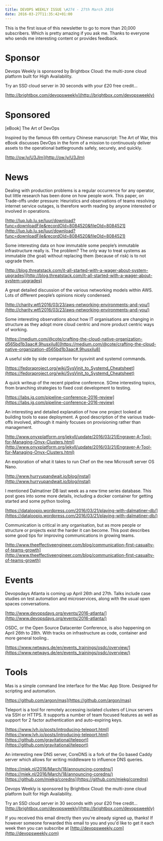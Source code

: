 ```yaml
---
title: DEVOPS WEEKLY ISSUE \#274 - 27th March 2016 
date: 2016-03-27T11:35:42+01:00
---
```


This is the first issue of this newsletter to go to more than 20,000 subscribers. Which is pretty amazing if you ask me. Thanks to everyone who sends me interesting content or provides feedback.


Sponsor
======

Devops Weekly is sponsored by Brightbox Cloud: the multi-zone cloud platform built for High Availability.

Try an SSD cloud server in 30 seconds with your £20 free credit…

[http://brightbox.com/devopsweekly](http://brightbox.com/devopsweekly)


Sponsored
========

[eBook] The Art of DevOps

Inspired by the famous 6th century Chinese manuscript: The Art of War, this eBook discusses DevOps in the form of a mission to continuously deliver assets to the operational battlegrounds safely, securely, and quickly.

[http://ow.ly/U3Jlm](http://ow.ly/U3Jlm)


News
====

Dealing with production problems is a regular occurrence for any operator, but little research has been done on how people work. This paper, on Trade-offs under pressure: Heuristics and observations of teams resolving internet service outages, is therefore worth reading by anyone interested or involved in  operations.

[http://lup.lub.lu.se/luur/download?func=downloadFile&recordOId=8084520&fileOId=8084521](http://lup.lub.lu.se/luur/download?func=downloadFile&recordOId=8084520&fileOId=8084521)


Some interesting data on how immutable some people’s immutable infrastructure really is. The problem? The only way to treat systems as immutable (the goal) without replacing them (because of risk) is to not upgrade them.

[http://blog.threatstack.com/it-all-started-with-a-wager-about-system-upgrades](http://blog.threatstack.com/it-all-started-with-a-wager-about-system-upgrades)


A great detailed discussion of the various networking models within AWS. Lots of different people’s opinions nicely condensed.

[http://charity.wtf/2016/03/23/aws-networking-environments-and-you/](http://charity.wtf/2016/03/23/aws-networking-environments-and-you/)


Some interesting observations about how IT organisations are changing in structure as they adopt more cloud centric and more product centric ways of working.

[https://medium.com/@cote/crafting-the-cloud-native-organization-d565bd1b3aac#.9husxilu8](https://medium.com/@cote/crafting-the-cloud-native-organization-d565bd1b3aac#.9husxilu8)


A useful side by side comparison for sysvinit and systemd commands.

[https://fedoraproject.org/wiki/SysVinit_to_Systemd_Cheatsheet](https://fedoraproject.org/wiki/SysVinit_to_Systemd_Cheatsheet)


A quick writeup of the recent pipeline conference. SOme interesting topics, from branching strategies to fixed cost development to testing.

[https://labs.ig.com/pipeline-conference-2016-review](https://labs.ig.com/pipeline-conference-2016-review)


An interesting and detailed explanation of how one project looked at building tools to ease deployment. A good description of the various trade-offs involved, although it mainly focuses on provisioning rather than management.

[http://www.onyxplatform.org/jekyll/update/2016/03/21/Engraver-A-Tool-for-Managing-Onyx-Clusters.html](http://www.onyxplatform.org/jekyll/update/2016/03/21/Engraver-A-Tool-for-Managing-Onyx-Clusters.html)


An exploration of what it takes to run Chef on the new Microsoft server OS Nano.

[http://www.hurryupandwait.io/blog/instal](http://www.hurryupandwait.io/blog/instal)


I mentioned Dalmatiner DB last week as a new time series database. This post goes into some more details, including a docker container for getting started and some python tooling.

[https://dataloopio.wordpress.com/2016/03/21/playing-with-dalmatiner-db/](https://dataloopio.wordpress.com/2016/03/21/playing-with-dalmatiner-db/)


Communication is critical in any organisation, but as more people or structure or projects exist the harder it can become. This post describes some good tips for improving communications in growing teams.

[http://www.theeffectiveengineer.com/blog/communication-first-casualty-of-teams-growth](http://www.theeffectiveengineer.com/blog/communication-first-casualty-of-teams-growth)


Events
======

Devopsdays Atlanta is coming up April 26th and 27th. Talks include case studies on test automation and microservices, along with the usual open spaces conversations.

[http://www.devopsdays.org/events/2016-atlanta/](http://www.devopsdays.org/events/2016-atlanta/)


OSDC, or the Open Source Datacenter Conference, is also happening on April 26th to 28th. With tracks on infrastructure as code, container and more general tooling..

[https://www.netways.de/en/events_trainings/osdc/overview/](https://www.netways.de/en/events_trainings/osdc/overview/)


Tools
=====

Mas is a simple command line interface for the Mac App Store. Designed for scripting and automation.

[https://github.com/argon/mas](https://github.com/argon/mas)


Teleport is a tool for remotely accessing isolated clusters of Linux servers via SSH or HTTPS. It supports a number of team focused features as well as support for 2 factor authentication and auto-expiring keys.

[https://www.lvh.io/posts/introducing-teleport.html](https://www.lvh.io/posts/introducing-teleport.html)
[https://github.com/gravitational/teleport](https://github.com/gravitational/teleport)


An interesting new DNS server, CoreDNS is a fork of the Go based Caddy server which allows for writing middleware to influence DNS queries.

[https://miek.nl/2016/March/18/announcing-coredns/](https://miek.nl/2016/March/18/announcing-coredns/)
[https://github.com/miekg/coredns](https://github.com/miekg/coredns)


Devops Weekly is sponsored by Brightbox Cloud: the multi-zone cloud platform built for High Availability.

Try an SSD cloud server in 30 seconds with your £20 free credit…
[http://brightbox.com/devopsweekly](http://brightbox.com/devopsweekly)


If you received this email directly then you're already signed up, thanks! If however someone forwarded this email to you and you'd like to get it each week then you can subscribe at [http://devopsweekly.com](http://devopsweekly.com)

